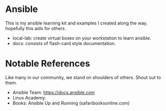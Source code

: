 # Ansible

This is my ansible learning kit and examples I created along the way. hopefully this aids for others.

* local-lab: create virtual boxes on your workstation to learn ansible.
* docs: consists of flash-card style documentation. 


# Notable References

Like many in our community, we stand on shoulders of others. Shout out to them.

* Ansible Team: https://docs.ansible.com
* Linux Academy: 
* Books: Ansible Up and Running (safaribooksonline.com)


